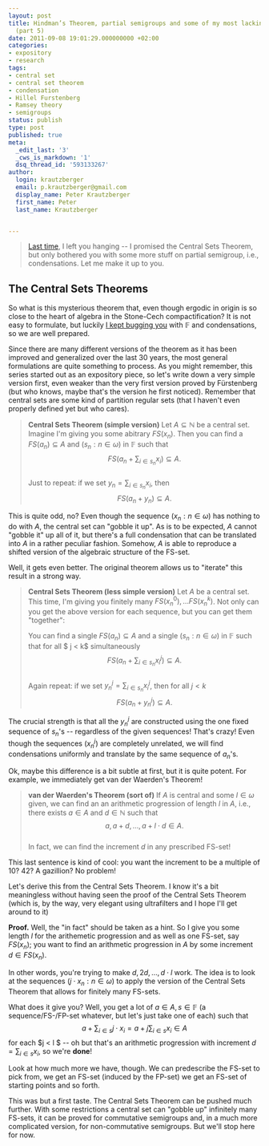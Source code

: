 ```yaml
---
layout: post
title: Hindman’s Theorem, partial semigroups and some of my most lacking intuitions
  (part 5)
date: 2011-09-08 19:01:29.000000000 +02:00
categories:
- expository
- research
tags:
- central set
- central set theorem
- condensation
- Hillel Furstenberg
- Ramsey theory
- semigroups
status: publish
type: post
published: true
meta:
  _edit_last: '3'
  _cws_is_markdown: '1'
  dsq_thread_id: '593133267'
author:
  login: krautzberger
  email: p.krautzberger@gmail.com
  display_name: Peter Krautzberger
  first_name: Peter
  last_name: Krautzberger


---
```


> [Last time](http://boolesrings.org/krautzberger/2011/09/07/hindman%e2%80%99s-theorem-partial-semigroups-and-some-of-my-most-lacking-intuitions-part-4/), I left you hanging -- I promised the Central Sets Theorem, but only bothered you with some more stuff on partial semigroup, i.e., condensations. Let me make it up to you.

## The Central Sets Theorems

So what is this mysterious theorem that, even though ergodic in origin is so close to the heart of algebra in the Stone-Cech compactification? It is not easy to formulate, but luckily [I kept bugging you](http://boolesrings.org/krautzberger/2011/09/07/hindman%e2%80%99s-theorem-partial-semigroups-and-some-of-my-most-lacking-intuitions-part-4/) with $\mathbb{F}$ and condensations, so we are well prepared.

Since there are many different versions of the theorem as it has been improved and generalized over the last 30 years, the most general formulations are quite something to process. As you might remember, this series started out as an expository piece, so let's write down a very simple version first, even weaker than the very first version proved by Fürstenberg (but who knows, maybe that's the version he first noticed). Remember that central sets are some kind of partition regular sets (that I haven't even properly defined yet but who cares).

> **Central Sets Theorem (simple version)** Let $A\subseteq \mathbb{N}$ be a central set. Imagine I'm giving you some abitrary $FS(x_n)$. Then you can find a $FS(a_n) \subseteq A$ and $(s_n: n\in \omega)$ in $\mathbb{F}$ such that  
>  $$ FS(a_n + \sum_{i\in s_n} x_i) \subseteq A. $$  
>  Just to repeat: if we set $y_n = \sum_{i\in s_n} x_i$, then  
>  $$ FS(a_n + y_n) \subseteq A. $$

This is quite odd, no? Even though the sequence $(x_n : n\in \omega)$ has nothing to do with $A$, the central set can "gobble it up". As is to be expected, $A$ cannot "gobble it" up all of it, but there's a full condensation that can be translated into $A$ in a rather peculiar fashion. Somehow, $A$ is able to reproduce a shifted version of the algebraic structure of the FS-set.

Well, it gets even better. The original theorem allows us to "iterate" this result in a strong way.

> **Central Sets Theorem (less simple version)** Let $A$ be a central set. This time, I'm giving you finitely many $FS(x_n^0),\ldots FS(x_n^k)$. Not only can you get the above version for each sequence, but you can get them "together":
> 
> You can find a single $FS(a_n) \subseteq A$ and a single $(s_n: n\in \omega)$ in $\mathbb{F}$ such that for all $ j < k$ simultaneously $$ FS(a_n + \sum_{i\in s_n} x_i^j) \subseteq A. $$  
>  Again repeat: if we set $y_n^j = \sum_{i\in s_n} x_i^j$, then for all $j<k$  
>  $$ FS(a_n + y_n^j) \subseteq A. $$

The crucial strength is that all the $y_n^j$ are constructed using the one fixed sequence of $s_n$'s -- regardless of the given sequences! That's crazy! Even though the sequences $(x_n^j)$ are completely unrelated, we will find condensations uniformly and translate by the same sequence of $a_n$'s.

Ok, maybe this difference is a bit subtle at first, but it is quite potent. For example, we immediately get van der Waerden's Theorem!

> **van der Waerden's Theorem (sort of)** If $A$ is central and some $l\in \omega$ given, we can find an an arithmetic progression of length $l$ in $A$, i.e., there exists $a\in A$ and $d\in \mathbb{N}$ such that $$ a, a+d, \ldots, a+ l\cdot d \in A.$$  
>  In fact, we can find the increment $d$ in any prescribed FS-set!

This last sentence is kind of cool: you want the increment to be a multiple of 10? 42? A gazillion? No problem!

Let's derive this from the Central Sets Theorem. I know it's a bit meaningless without having seen the proof of the Central Sets Theorem (which is, by the way, very elegant using ultrafilters and I hope I'll get around to it)

**Proof.** Well, the "in fact" should be taken as a hint. So I give you some length $l$ for the arithemetic progression and as well as one FS-set, say $FS(x_n)$; you want to find an arithmetic progression in $A$ by some increment $d\in FS(x_n)$.

In other words, you're trying to make $d, 2d, \ldots, d \cdot l$ work. The idea is to look at the sequences $(j\cdot x_n: n \in \omega)$ to apply the version of the Central Sets Theorem that allows for finitely many FS-sets.

What does it give you? Well, you get a lot of $a\in A, s\in \mathbb{F}$ (a sequence/FS-/FP-set whatever, but let's just take one of each) such that  
 $$a + \sum_{i \in s} j\cdot x_i = a +j \sum_{i\in s} x_i \in A$$ for each $j < l $ -- oh but that's an arithmetic progression with increment $d= \sum_{i\in s} x_i$, so we're **done**!

Look at how much more we have, though. We can predescribe the FS-set to pick from, we get an FS-set (induced by the FP-set) we get an FS-set of starting points and so forth.

This was but a first taste. The Central Sets Theorem can be pushed much further. With some restrictions a central set can "gobble up" infinitely many FS-sets, it can be proved for commutative semigroups and, in a much more complicated version, for non-commutative semigroups. But we'll stop here for now.